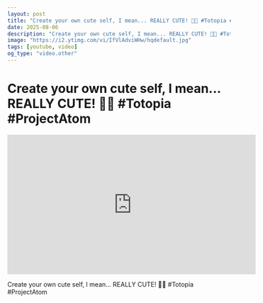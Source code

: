 ```yaml
---
layout: post
title: "Create your own cute self, I mean... REALLY CUTE! 💖✨ #Totopia #ProjectAtom"
date: 2025-08-06
description: "Create your own cute self, I mean... REALLY CUTE! 💖✨ #Totopia #ProjectAtom"
image: "https://i2.ytimg.com/vi/IfVlAdviWHw/hqdefault.jpg"
tags: [youtube, video]
og_type: "video.other"
---
```


<script type="application/ld+json">
{
  "@context": "http://schema.org",
  "@type": "VideoObject",
  "name": "Create your own cute self, I mean... REALLY CUTE! \ud83d\udc96\u2728 #Totopia #ProjectAtom",
  "description": "Create your own cute self, I mean... REALLY CUTE! \ud83d\udc96\u2728 #Totopia #ProjectAtom",
  "thumbnailUrl": "https://i2.ytimg.com/vi/IfVlAdviWHw/hqdefault.jpg",
  "uploadDate": "2025-08-06T07:12:59",
  "embedUrl": "https://www.youtube.com/embed/IfVlAdviWHw",
  "publisher": {
    "@type": "Person",
    "name": "Celo Zaga"
  },
  "mainEntityOfPage": {
    "@type": "WebPage",
    "@id": "https://celozaga.github.io/2025/08/06/create-your-own-cute-self,-i-mean...-really-cute!-\ud83d\udc96\u2728-#totopia-#projectatom-IfVlAdviWHw.html"
  },
  "duration": "PT0M0S"
}
</script>

<script type="application/ld+json">
{
  "@context": "http://schema.org",
  "@type": "BlogPosting",
  "headline": "Create your own cute self, I mean... REALLY CUTE! \ud83d\udc96\u2728 #Totopia #ProjectAtom",
  "image": "https://i2.ytimg.com/vi/IfVlAdviWHw/hqdefault.jpg",
  "publisher": {
    "@type": "Person",
    "name": "Celo Zaga"
  },
  "url": "https://celozaga.github.io/2025/08/06/create-your-own-cute-self,-i-mean...-really-cute!-\ud83d\udc96\u2728-#totopia-#projectatom-IfVlAdviWHw.html",
  "datePublished": "2025-08-06T07:12:59",
  "dateCreated": "2025-08-06T07:12:59",
  "dateModified": "2025-08-06T07:12:59",
  "description": "Create your own cute self, I mean... REALLY CUTE! \ud83d\udc96\u2728 #Totopia #ProjectAtom",
  "author": {
    "@type": "Person",
    "name": "Celo Zaga"
  },
  "mainEntityOfPage": {
    "@type": "WebPage",
    "@id": "https://celozaga.github.io/2025/08/06/create-your-own-cute-self,-i-mean...-really-cute!-\ud83d\udc96\u2728-#totopia-#projectatom-IfVlAdviWHw.html"
  }
}
</script>

<h1 class="youtube-post-title">Create your own cute self, I mean... REALLY CUTE! 💖✨ #Totopia #ProjectAtom</h1>

<iframe width="560" height="315" src="https://www.youtube.com/embed/IfVlAdviWHw" class="youtube-post-embed" frameborder="0" allowfullscreen></iframe>

<p class="youtube-post-description">Create your own cute self, I mean... REALLY CUTE! 💖✨ #Totopia #ProjectAtom</p>
